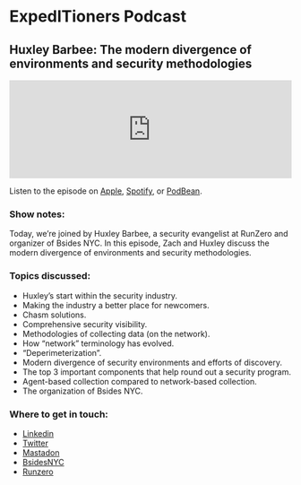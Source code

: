 # ExpedITioners Podcast
## Huxley Barbee: The modern divergence of environments and security methodologies

<iframe allow="autoplay *; encrypted-media *; fullscreen *; clipboard-write" frameborder="0" height="175" style="width:100%;max-width:660px;overflow:hidden;background:transparent;" sandbox="allow-forms allow-popups allow-same-origin allow-scripts allow-storage-access-by-user-activation allow-top-navigation-by-user-activation" src="https://embed.podcasts.apple.com/us/podcast/rich-trouton-declarative-device-management-and/id1641183838?i=1000626388077"></iframe>

Listen to the episode on [Apple](https://podcasts.apple.com/us/podcast/rich-trouton-declarative-device-management-and/id1641183838?i=1000626388077), [Spotify](https://open.spotify.com/episode/7AHJinyvizmoHdfVTINu9y?si=sYhKqJXzQhetv8KyNMTxdA), or [PodBean](https://www.podbean.com/ew/pb-w65bb-1494d01).

### Show notes: 

Today, we’re joined by Huxley Barbee, a security evangelist at RunZero and organizer of Bsides NYC. In this episode, Zach and Huxley discuss the modern divergence of environments and security methodologies.

### Topics discussed:

- Huxley’s start within the security industry.
- Making the industry a better place for newcomers.
- Chasm solutions.
- Comprehensive security visibility.
- Methodologies of collecting data (on the network).
- How “network” terminology has evolved.
- “Deperimeterization”.
- Modern divergence of security environments and efforts of discovery.
- The top 3 important components that help round out a security program.
- Agent-based collection compared to network-based collection.
- The organization of Bsides NYC.


### Where to get in touch:

- [Linkedin](https://www.linkedin.com/in/jhbarbee/)  
- [Twitter](https://twitter.com/huxley_barbee)  
- [Mastadon](https://infosec.exchange/@huxley) 
- [BsidesNYC](https://bsidesnyc.org/) 
- [Runzero](https://www.runzero.com/)  


<meta name="category" value="podcasts">
<meta name="authorGitHubUsername" value="zwass">
<meta name="authorFullName" value="Zach Wasserman">
<meta name="publishedOn" value="2024-01-30">
<meta name="articleTitle" value="ExpedITioners podcast with Huxley Barbee">
<meta name="articleImageUrl" value="../website/assets/images/articles/expeditioners-podcast-ep8-1600x900@2x.jpg">
